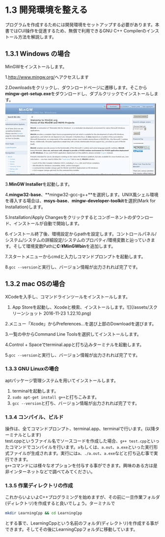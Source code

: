 # 1.3 開発環境を整える

プログラムを作成するためには開発環境をセットアップする必要があります。本書ではCUI操作を促進するため、無償で利用できるGNU C++ Compilerのインストール方法を解説します。


## 1.3.1 Windows の場合
MinGWをインストールします。

1.<a href="http://www.mingw.org/">http://www.mingw.org/</a>へアクセスします

2.Downloadsをクリックし、ダウンロードページに遷移します。そこから**mingw-get-setup.exe**をダウンロードし、ダブルクリックでインストールします。![](/assets/image_thumb.png)

3.**MinGW Installer**を起動します。

4.**mingw32-base**、**mingw32-gcc-g++**を選択します。UNIX風シェル環境を導入する場合は、**msys-base**、**mingw-developer-toolkit**を選択(Mark for Installation)します。

5.Installation/Apply Changesをクリックするとコンポーネントのダウンロード、インストールが自動で開始します。

6.インストール終了後、環境設定からpathを設定します。コントロールパネル/システム/システムの詳細設定/システムのプロパティ/環境変数と辿っていきます。そして環境変数Pathに**C:¥MinGWbin**を追加します。

7.スタートメニューからcmdと入力しコマンドプロンプトを起動します。

8.`gcc --version`と実行し、バージョン情報が出力されれば完了です。

## 1.3.2 mac OSの場合
XCodeを入手し、コマンドラインツールをインストールします。

1. App Storeを起動し、Xcodeと検索、インストールします。![](/assets/スクリーンショット 2016-11-23 1.22.10.png)

2.メニュー「Xcode」からPreferences…を選び上部のDownloadを選びます。

3.一覧の中からCommand Line Toolsを選択してインストールします。

4.Control + Spaceでterminal.appと打ち込みターミナルを起動します。

5.`gcc --version`と実行し、バージョン情報が出力されれば完了です。


### 1.3.3 GNU Linuxの場合
aptパッケージ管理システムを用いてインストールします。
<ol>
<li>terminalを起動します。</li>
<li><code>sudo apt-get install g++</code>と打ちこみます。</li>
<li><code>gcc --version</code>と打ち、バージョン情報が出力されれば完了です。</li>
</ol>

### 1.3.4 コンパイル、ビルド
操作は、全てコマンドプロンプト、terminal.app、terminalで行います。(以降ターミナルとします)<br>test.cppというファイル名でソースコードを作成した場合、`g++ test.cpp`といったコマンドでコンパイルを行います。`a`もしくは、`a.out`、`a.exe`といった実行形式ファイルが生成されます。実行には`a`、`./a.out`、`a.exe`などと打ち込む事で実行できます。<br>`g++`コマンドには様々なオプションを付与する事ができます。興味のある方は是非インターネットなどで調べてみてください。

### 1.3.5 作業ディレクトリの作成
これからいよいよC++プログラミングを始めますが、その前に一旦作業フォルダ(ディレクトリ)を作成すると良いでしょう。ターミナルで
```sh
mkdir LearningCpp && cd LearningCpp
```
とする事で、LearningCppという名前のフォルダ(ディレクトリ)を作成する事ができます。そしてその後にLearningCppフォルダに移動しています。
